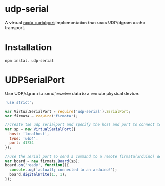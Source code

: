 udp-serial
=============

A virtual [node-serialport](https://github.com/voodootikigod/node-serialport) implementation that uses UDP/dgram as the transport.


# Installation

`npm install udp-serial`

# UDPSerialPort

Use UDP/dgram to send/receive data to a remote physical device:

```js
'use strict';

var VirtualSerialPort = require('udp-serial').SerialPort;
var firmata = require('firmata');

//create the udp serialport and specify the host and port to connect to
var sp = new VirtualSerialPort({
  host: 'localhost',
  type: 'udp4',
  port: 41234
});

//use the serial port to send a command to a remote firmata(arduino) device
var board = new firmata.Board(sp);
board.on('ready', function(){
  console.log('actually connected to an arduino!');
  board.digitalWrite(13, 1);
});

```

